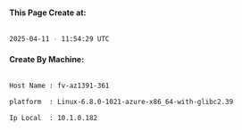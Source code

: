 
   
#### This Page Create at:

```bash

2025-04-11 - 11:54:29 UTC

```

#### Create By Machine:

```bash

Host Name : fv-az1391-361

platform  : Linux-6.8.0-1021-azure-x86_64-with-glibc2.39

Ip Local  : 10.1.0.182

```

